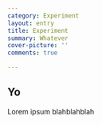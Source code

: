 ```yaml
---
category: Experiment
layout: entry
title: Experiment
summary: Whatever
cover-picture: ''
comments: true

---
```

## Yo

Lorem ipsum blahblahblah
